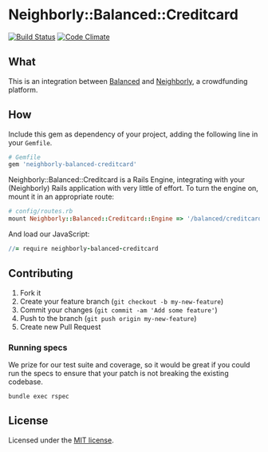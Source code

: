 # Neighborly::Balanced::Creditcard

[![Build Status](https://travis-ci.org/neighborly/neighborly-balanced-creditcard.png?branch=master)](https://travis-ci.org/neighborly/neighborly-balanced-creditcard) [![Code Climate](https://codeclimate.com/github/neighborly/neighborly-balanced-creditcard.png)](https://codeclimate.com/github/neighborly/neighborly-balanced-creditcard)


## What

This is an integration between [Balanced](https://www.balancedpayments.com/) and [Neighborly](https://github.com/luminopolis/neighborly), a crowdfunding platform.

## How

Include this gem as dependency of your project, adding the following line in your `Gemfile`.

```ruby
# Gemfile
gem 'neighborly-balanced-creditcard'
```

Neighborly::Balanced::Creditcard is a Rails Engine, integrating with your (Neighborly) Rails application with very little of effort. To turn the engine on, mount it in an appropriate route:

```ruby
# config/routes.rb
mount Neighborly::Balanced::Creditcard::Engine => '/balanced/creditcard/', as: :neighborly_balanced_creditcard
```

And load our JavaScript:

```coffeescript
//= require neighborly-balanced-creditcard
```

## Contributing

1. Fork it
2. Create your feature branch (`git checkout -b my-new-feature`)
3. Commit your changes (`git commit -am 'Add some feature'`)
4. Push to the branch (`git push origin my-new-feature`)
5. Create new Pull Request

### Running specs

We prize for our test suite and coverage, so it would be great if you could run the specs to ensure that your patch is not breaking the existing codebase.

```
bundle exec rspec
```

## License

Licensed under the [MIT license](LICENSE.txt).